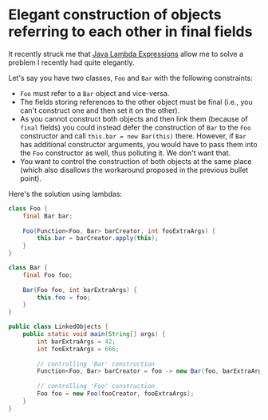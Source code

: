 # Elegant construction of objects referring to each other in final fields

It recently struck me that [Java Lambda Expressions](https://docs.oracle.com/javase/tutorial/java/javaOO/lambdaexpressions.html)
allow me to solve a problem I recently had quite elegantly.

Let's say you have two classes, `Foo` and `Bar` with the following constraints:
- `Foo` must refer to a `Bar` object and vice-versa.
- The fields storing references to the other object must be final (i.e., you
  can't construct one and then set it on the other).
- As you cannot construct both objects and then link them (because of `final` fields)
  you could instead defer the construction of `Bar` to the `Foo` constructor
  and call `this.bar = new Bar(this)` there. However, if
  `Bar` has additional constructor arguments, you would have to pass them into 
  the `Foo` constructor as well, thus polluting it. We don't want that.
- You want to control the construction of both objects at the same place (which also
  disallows the workaround proposed in the previous bullet point).

Here's the solution using lambdas:

```java
class Foo {
    final Bar bar;
    
    Foo(Function<Foo, Bar> barCreator, int fooExtraArgs) {
        this.bar = barCreator.apply(this);
    }
}

class Bar {
    final Foo foo;
    
    Bar(Foo foo, int barExtraArgs) {
        this.foo = foo;
    }
}

public class LinkedObjects {
    public static void main(String[] args) {
        int barExtraArgs = 42;
        int fooExtraArgs = 666;
        
        // controlling 'Bar' construction
        Function<Foo, Bar> barCreator = foo -> new Bar(foo, barExtraArgs);
        
        // controlling 'Foo' construction
        Foo foo = new Foo(fooCreator, fooExtraArgs);
    }
}
```
